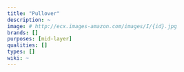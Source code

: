 ```yaml
---
title: "Pullover"
description: ~
image: # http://ecx.images-amazon.com/images/I/{id}.jpg
brands: []
purposes: [mid-layer]
qualities: []
types: []
wiki: ~
---
```

